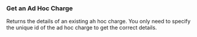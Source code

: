 ### Get an Ad Hoc Charge

Returns the details of an existing ah hoc charge. You only need to specify the unique
id of the ad hoc charge to get the correct details.

